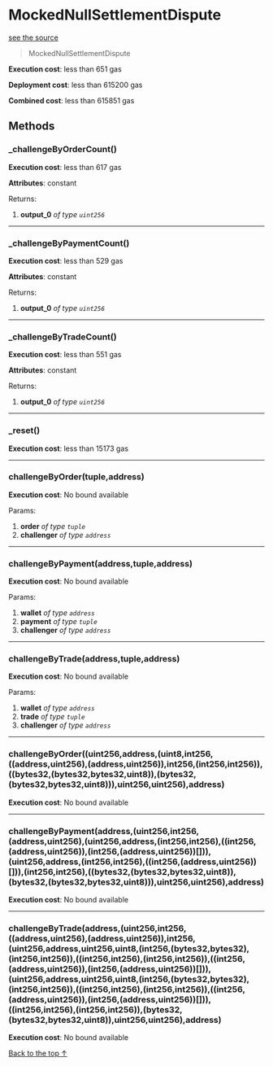 # MockedNullSettlementDispute
[see the source](git+https://github.com/hubiinetwork/nahmii-contracts/tree/master/contracts/test/MockedNullSettlementDispute.sol)
> MockedNullSettlementDispute


**Execution cost**: less than 651 gas

**Deployment cost**: less than 615200 gas

**Combined cost**: less than 615851 gas




## Methods
### _challengeByOrderCount()


**Execution cost**: less than 617 gas

**Attributes**: constant



Returns:


1. **output_0** *of type `uint256`*

--- 
### _challengeByPaymentCount()


**Execution cost**: less than 529 gas

**Attributes**: constant



Returns:


1. **output_0** *of type `uint256`*

--- 
### _challengeByTradeCount()


**Execution cost**: less than 551 gas

**Attributes**: constant



Returns:


1. **output_0** *of type `uint256`*

--- 
### _reset()


**Execution cost**: less than 15173 gas




--- 
### challengeByOrder(tuple,address)


**Execution cost**: No bound available


Params:

1. **order** *of type `tuple`*
2. **challenger** *of type `address`*


--- 
### challengeByPayment(address,tuple,address)


**Execution cost**: No bound available


Params:

1. **wallet** *of type `address`*
2. **payment** *of type `tuple`*
3. **challenger** *of type `address`*


--- 
### challengeByTrade(address,tuple,address)


**Execution cost**: No bound available


Params:

1. **wallet** *of type `address`*
2. **trade** *of type `tuple`*
3. **challenger** *of type `address`*


--- 
### challengeByOrder((uint256,address,(uint8,int256,((address,uint256),(address,uint256)),int256,(int256,int256)),((bytes32,(bytes32,bytes32,uint8)),(bytes32,(bytes32,bytes32,uint8))),uint256,uint256),address)


**Execution cost**: No bound available




--- 
### challengeByPayment(address,(uint256,int256,(address,uint256),(uint256,address,(int256,int256),((int256,(address,uint256)),(int256,(address,uint256))[])),(uint256,address,(int256,int256),((int256,(address,uint256))[])),(int256,int256),((bytes32,(bytes32,bytes32,uint8)),(bytes32,(bytes32,bytes32,uint8))),uint256,uint256),address)


**Execution cost**: No bound available




--- 
### challengeByTrade(address,(uint256,int256,((address,uint256),(address,uint256)),int256,(uint256,address,uint256,uint8,(int256,(bytes32,bytes32),(int256,int256)),((int256,int256),(int256,int256)),((int256,(address,uint256)),(int256,(address,uint256))[])),(uint256,address,uint256,uint8,(int256,(bytes32,bytes32),(int256,int256)),((int256,int256),(int256,int256)),((int256,(address,uint256)),(int256,(address,uint256))[])),((int256,int256),(int256,int256)),(bytes32,(bytes32,bytes32,uint8)),uint256,uint256),address)


**Execution cost**: No bound available




[Back to the top ↑](#mockednullsettlementdispute)
